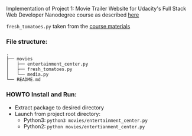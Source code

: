 
Implementation of Project 1: Movie Trailer Website for Udacity's Full Stack Web Developer Nanodegree course as described [here](https://www.udacity.com/wiki/nd004)



`fresh_tomatoes.py` taken from the [course materials](https://www.udacity.com/wiki/nd004)


### File structure:
```
.
├── movies
│   ├── entertainment_center.py
│   ├── fresh_tomatoes.py
│   └── media.py
└── README.md
```

### HOWTO Install and Run:
* Extract package to desired directory
* Launch from project root directory:
	* Python3: `python3 movies/entertainment_center.py`
	* Python2: `python movies/entertianment_center.py`
